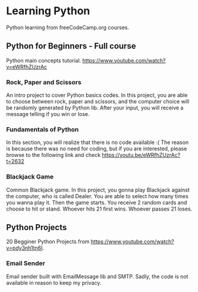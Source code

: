 # Learning Python
Python learning from freeCodeCamp.org courses.

## Python for Beginners - Full course
Python main concepts tutorial. https://www.youtube.com/watch?v=eWRfhZUzrAc
### Rock, Paper and Scissors
An intro project to cover Python basics codes.
In this project, you are able to choose between rock, paper and scissors, and the computer choice will be randomly generated by Python lib.
After your input, you will receive a message telling if you win or lose.

### Fundamentals of Python
In this section, you will realize that there is no code available :(
The reason is because there was no need for coding, but if you are interested, please browse to the following link and check https://youtu.be/eWRfhZUzrAc?t=2632

### Blackjack Game
Common Blackjack game. In this project, you gonna play Blackjack against the computer, who is called Dealer.
You are able to select how many times you wanna play it.
Then the game starts. You receive 2 random cards and choose to hit or stand.
Whoever hits 21 first wins. Whoever passes 21 loses.


## Python Projects
20 Begginer Python Projects from https://www.youtube.com/watch?v=pdy3nh1tn6I.

### Email Sender
Email sender built with EmailMessage lib and SMTP. Sadly, the code is not available in reason to keep my privacy.
